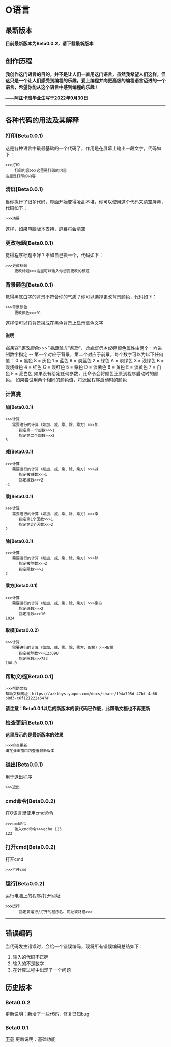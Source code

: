 # O语言

## 最新版本

**目前最新版本为Beta0.0.2，请下载最新版本**

## 创作历程

**我创作这门语言的目的，并不是让人们一直用这门语言，虽然我希望人们这样，但这只是一个让人们感受到编程的乐趣，爱上编程并向更高级的编程语言迈进的一个语言，希望你能从这个语言中感到编程的乐趣！**

**——阿兹卡班毕业生写于2022年9月30日**

---

## 各种代码的用法及其解释

### 打印[Beta0.0.1)

这是各种语言中最最基础的一个代码了，作用是在屏幕上输出一段文字，代码如下：

```O
>>>打印
	打印内容>>>这里是打印的内容
这里是打印的内容
```

### 清屏[Beta0.0.1)

当你执行了很多代码，界面开始变得凌乱不堪，你可以使用这个代码来清空屏幕，代码如下：

```O
>>>清屏
```

这样，如果电脑版本支持，屏幕将会清空

### 更改标题[Beta0.0.1)

觉得程序标题不好？不如自己换一个，代码如下：

```O
>>>更改标题
    更改标题>>>这里可以输入你想要更改的标题
```

### 背景颜色[Beta0.0.1)

觉得黑底白字的背景不符合你的气质？你可以选择更改背景颜色，代码如下：

```O
>>>背景颜色
	更改颜色>>>01
```

这样便可以将背景换成在黑色背景上显示蓝色文字

#### 说明

*如果在“更改颜色>>>”后面输入“帮助”，也会显示本说明*
颜色属性由两个十六进制数字指定 -- 第一个对应于背景，第二个对应于前景。每个数字可以为以下任何值：
    0 = 黑色       8 = 灰色
    1 = 蓝色       9 = 淡蓝色
    2 = 绿色       A = 淡绿色
    3 = 浅绿色   B = 淡浅绿色
    4 = 红色       C = 淡红色
    5 = 紫色       D = 淡紫色
    6 = 黄色       E = 淡黄色
    7 = 白色       F = 亮白色
如果没有给定任何参数，此命令会将颜色还原到程序启动时的颜色。
如果尝试用两个相同的颜色值，将返回程序启动时的颜色

### 计算类

#### 加[Beta0.0.1)

```O
>>>计算
   需要进行的计算（如加、减、乘、除、乘方）>>>加
      指定第一个加数>>>1
      指定第二个加数>>>2
3
```

#### 减[Beta0.0.1)

```O
>>>计算
   需要进行的计算（如加、减、乘、除、乘方）>>>减
      指定被减数>>>1
      指定减数>>>2
-1
```

#### 乘[Beta0.0.1)

```O
>>>计算
   需要进行的计算（如加、减、乘、除、乘方）>>>乘
      指定第1个因数>>>1
      指定第2个因数>>>2
2
```

#### 除[Beta0.0.1)

```O
>>>计算
   需要进行的计算（如加、减、乘、除、乘方）>>>除
      指定被除数>>>2
      指定除数>>>1
2
```

#### 乘方[Beta0.0.1)

```O
>>>计算
   需要进行的计算（如加、减、乘、除、乘方）>>>乘方
      指定底数>>>2
      指定指数>>>10
1024
```

#### 取模[Beta0.0.2)

```O
>>>计算
   需要进行的计算（如加、减、乘、除、乘方、取模）>>>取模
      指定被除数>>>123098
      指定除数>>>723
188.0
```

### 帮助文档[Beta0.0.1]

```O
>>>帮助文档
帮助文档网址：https://azkbbys.yuque.com/docs/share/194a795d-47bf-4a66-b8d3-c6f121222a64?#
```

**请注意：Beta0.0.1以后的新版本的该代码已作废，此帮助文档也不再更新**

### 检查更新[Beta0.0.1)

**这里展示的是最新版本的效果**

```O
>>>检查更新
请在弹出窗口内查看最新版本
```

### 退出[Beta0.0.1)

用于退出程序

```O
>>>退出
```

### cmd命令[Beta0.0.2)

在O语言里使用cmd命令

```O
>>>cmd命令
	输入cmd命令>>>echo 123
123
```

### 打开cmd[Beta0.0.2)

打开cmd

```O
>>>打开cmd
```

### 运行[Beta0.0.2)

运行电脑上的程序/打开网址

```O
>>>运行
      指定要运行/打开的程序名、网址或路径>>>
```

---

## 错误编码

当代码发生错误时，会给一个错误编码，现将所有错误编码总结如下：

1. 输入的代码不正确
2. 输入的不是数字
3. 在计算过程中出现了一个问题

## 历史版本

### Beta0.0.2

更新说明：新增了一些代码，修复已知bug

### Beta0.0.1

[下载](https://objects.githubusercontent.com/github-production-release-asset-2e65be/628495281/bb420e74-b7a7-4a58-9a84-dca9e39c12f7?X-Amz-Algorithm=AWS4-HMAC-SHA256&X-Amz-Credential=AKIAIWNJYAX4CSVEH53A%2F20230421%2Fus-east-1%2Fs3%2Faws4_request&X-Amz-Date=20230421T140948Z&X-Amz-Expires=300&X-Amz-Signature=f9d38b746ee15c7db78dfb7fbb7dce748632f5501b8d1dac27762a7585296cab&X-Amz-SignedHeaders=host&actor_id=122024250&key_id=0&repo_id=628495281&response-content-disposition=attachment%3B%20filename%3DBeta0.0.1.rar&response-content-type=application%2Foctet-stream "下载Beta0.0.1版本")
更新说明：基础功能

